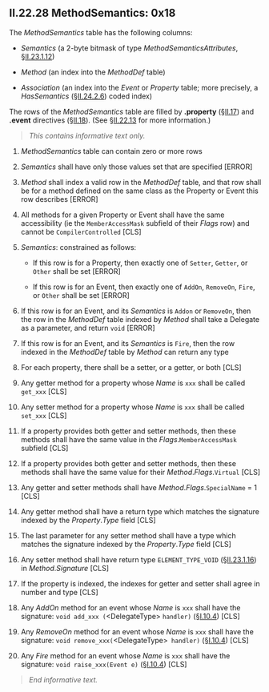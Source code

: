 ## II.22.28 MethodSemantics: 0x18

The _MethodSemantics_ table has the following columns:

 * _Semantics_ (a 2-byte bitmask of type _MethodSemanticsAttributes_, §[II.23.1.12](ii.23.1.12-flags-for-methodsemantics-methodsemanticsattributes.md))

 * _Method_ (an index into the _MethodDef_ table)

 * _Association_ (an index into the _Event_ or _Property_ table; more precisely, a _HasSemantics_ (§[II.24.2.6](ii.24.2.6-metadata-stream.md)) coded index)

The rows of the _MethodSemantics_ table are filled by **.property** (§[II.17](ii.17-defining-properties.md)) and **.event** directives (§[II.18](ii.18-defining-events.md)). (See §[II.22.13](ii.22.13-event-0x14.md) for more information.)

> _This contains informative text only._

 1. _MethodSemantics_ table can contain zero or more rows

 2. _Semantics_ shall have only those values set that are specified \[ERROR\]

 3. _Method_ shall index a valid row in the _MethodDef_ table, and that row shall be for a method defined on the same class as the Property or Event this row describes  \[ERROR\]

 4. All methods for a given Property or Event shall have the same accessibility (ie the `MemberAccessMask` subfield of their _Flags_ row) and cannot be `CompilerControlled` \[CLS\]

 5. _Semantics_: constrained as follows:

     * If this row is for a Property, then exactly one of `Setter`, `Getter`, or `Other` shall be set \[ERROR\]

     * If this row is for an Event, then exactly one of `AddOn`, `RemoveOn`, `Fire`, or `Other` shall be set \[ERROR\]

 6. If this row is for an Event, and its _Semantics_ is `Addon` or `RemoveOn`, then the row in the _MethodDef_ table indexed by _Method_ shall take a Delegate as a parameter, and return `void` \[ERROR\]

 7. If this row is for an Event, and its _Semantics_ is `Fire`, then the row indexed in the _MethodDef_ table by _Method_ can return any type

 8. For each property, there shall be a setter, or a getter, or both \[CLS\]

 9. Any getter method for a property whose _Name_ is `xxx` shall be called `get_xxx` \[CLS\]

 10. Any setter method for a property whose _Name_ is `xxx` shall be called `set_xxx` \[CLS\]

 11. If a property provides both getter and setter methods, then these methods shall have the same value in the _Flags_.`MemberAccessMask` subfield \[CLS]

 12. If a property provides both getter and setter methods, then these methods shall have the same value for their _Method_._Flags_.`Virtual` \[CLS\]

 13. Any getter and setter methods shall have _Method_._Flags_.`SpecialName` = 1 \[CLS\]

 14. Any getter method shall have a return type which matches the signature indexed by the _Property_._Type_ field \[CLS\]

 15. The last parameter for any setter method shall have a type which matches the signature indexed by the _Property_._Type_ field \[CLS\]

 16. Any setter method shall have return type `ELEMENT_TYPE_VOID` (§[II.23.1.16](ii.23.1.16-element-types-used-in-signatures.md)) in _Method_._Signature_ \[CLS\]

 17. If the property is indexed, the indexes for getter and setter shall agree in number and type \[CLS\]

 18. Any *AddOn* method for an event whose _Name_ is `xxx` shall have the signature: `void add_xxx (`\<DelegateType\> `handler)` (§[I.10.4](i.10.4-naming-patterns.md)) \[CLS\]

 19. Any *RemoveOn* method for an event whose _Name_ is `xxx` shall have the signature: `void remove_xxx(`\<DelegateType\>` handler)` (§[I.10.4](i.10.4-naming-patterns.md)) \[CLS\]

 20. Any *Fire* method for an event whose _Name_ is `xxx` shall have the signature: `void raise_xxx(Event e)` (§[I.10.4](i.10.4-naming-patterns.md)) \[CLS\]

> _End informative text._
